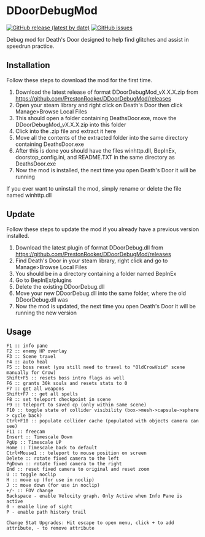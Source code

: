 # DDoorDebugMod
[![GitHub release (latest by date)](https://img.shields.io/github/v/release/PrestonRooker/DDoorDebugMod)](https://github.com/PrestonRooker/DDoorDebugMod/releases/latest)
[![GitHub issues](https://img.shields.io/github/issues/PrestonRooker/DDoorDebugMod)](https://github.com/PrestonRooker/DDoorDebugMod/issues)

Debug mod for Death's Door designed to help find glitches and assist in speedrun practice.

## Installation
Follow these steps to download the mod for the first time.

1. Download the latest release of format DDoorDebugMod_vX.X.X.zip from https://github.com/PrestonRooker/DDoorDebugMod/releases
2. Open your steam library and right click on Death's Door then click Manage>Browse Local Files
3. This should open a folder containing DeathsDoor.exe, move the DDoorDebugMod_vX.X.X.zip into this folder
4. Click into the .zip file and extract it here
5. Move all the contents of the extracted folder into the same directory containing DeathsDoor.exe
6. After this is done you should have the files winhttp.dll, BepInEx, doorstop_config.ini, and README.TXT in the same directory as DeathsDoor.exe
7. Now the mod is installed, the next time you open Death's Door it will be running

If you ever want to uninstall the mod, simply rename or delete the file named winhttp.dll

## Update
Follow these steps to update the mod if you already have a previous version installed.

1. Download the latest plugin of format DDoorDebug.dll from https://github.com/PrestonRooker/DDoorDebugMod/releases
2. Find Death's Door in your steam library, right click and go to Manage>Browse Local Files
3. You should be in a directory containing a folder named BepInEx
4. Go to BepInEx/plugins
5. Delete the existing DDoorDebug.dll
6. Move your new DDoorDebug.dll into the same folder, where the old DDoorDebug.dll was
7. Now the mod is updated, the next time you open Death's Door it will be running the new version

## Usage
```
F1 :: info pane
F2 :: enemy HP overlay
F3 :: Scene travel
F4 :: auto heal
F5 :: boss reset (you still need to travel to "OldCrowVoid" scene manually for Crow)
Shift+F5 :: resets boss intro flags as well
F6 :: grants 30k souls and resets stats to 0
F7 :: get all weapons
Shift+F7 :: get all spells
F8 :: set teleport checkpoint in scene
F9 :: teleport to saved cp (only within same scene)
F10 :: toggle state of collider visibility (box->mesh->capsule->sphere > cycle back)
Ctrl+F10 :: populate collider cache (populated with objects camera can see)
F11 :: freecam
Insert :: Timescale Down
PgUp :: Timescale UP
Home :: Timescale back to default
Ctrl+Mouse1 :: teleport to mouse position on screen
Delete :: rotate fixed camera to the left
PgDown :: rotate fixed camera to the right
End :: reset fixed camera to original and reset zoom
U :: toggle noclip
H :: move up (for use in noclip)
J :: move down (for use in noclip)
+/- :: FOV change
Backspace - enable Velocity graph. Only Active when Info Pane is active
0 - enable line of sight
P - enable path history trail

Change Stat Upgrades: Hit escape to open menu, click + to add attribute, - to remove attribute
```
